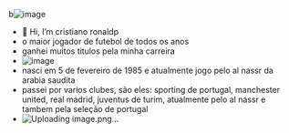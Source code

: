 b![image](https://github.com/user-attachments/assets/db569edd-c24e-4524-8763-5b99d7a0a184)
- 👋 Hi, I’m cristiano ronaldp
- o maior jogador de futebol de todos os anos
- ganhei muitos titulos pela minha carreira
- ![image](https://github.com/user-attachments/assets/e3970eaa-94b6-40ba-a768-03dc90094b9a)
- nasci em 5 de fevereiro de 1985 e atualmente jogo pelo al nassr da arabia saudita
- passei por varios clubes, são eles: sporting de portugal, manchester united, real madrid, juventus de turim, atualmente pelo al nassr e tambem pela seleção de portugal
- ![Uploading image.png…]()



<!---
carlosss77/carlosss77 is a ✨ special ✨ repository because its `README.md` (this file) appears on your GitHub profile.
You can click the Preview link to take a look at your changes.
--->
